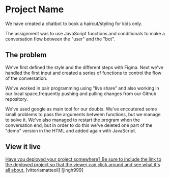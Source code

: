 # Project Name

We have created a chatbot to book a haircut/styling for kids only.

The assignment was to use JavaScript functions and conditionals to make a conversation flow between the "user" and the "bot".

## The problem

We've first defined the style and the different steps with Figma.
Next we've handled the first input and created a series of functions to control the flow of the conversation.

We've worked in pair programming using "live share" and also working in our local space,frequently pushing and pulling changes from our Github repository.

We've used google as main tool for our doubts. We've encoutered some small problems to pass the arguments between functions, but we manage to solve it. We've also managed to restart the program when the conversation end, but in order to do this we've deleted one part of the "demo" version in the HTML and added again with JavaScript.

## View it live

[Have you deployed your project somewhere? Be sure to include the link to the deployed project so that the viewer can click around and see what it's all about.](https://sharkychatbot.netlify.app/)
[vittoriamatteoli] [jingh999]
